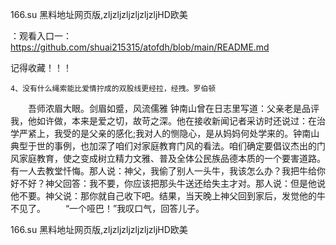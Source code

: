 166.su 黑料地址网页版,zljzljzljzljzljzljHD欧美

：观看入口一：https://github.com/shuai215315/atofdh/blob/main/README.md


记得收藏！！！



	4、没有什么绳索能比爱情拧成的双股线更经拉，经拽。罗伯顿
　　吾师浓眉大眼。剑眉如蹙，风流儒雅
钟南山曾在日志里写道：父亲老是品评我，他如许做，本来是爱之切，故苛之深。他在接收新闻记者采访时还说过：在治学严紧上，我受的是父亲的感化;我对人的恻隐心，是从妈妈何处学来的。钟南山典型于世的事例，也加深了咱们对家庭教育门风的看法。咱们确定要倡议杰出的门风家庭教育，使之变成树立精力文雅、普及全体公民族品德本质的一个要害道路。
	有一人去教堂忏悔。那人说：神父，我偷了别人一头牛，我该怎么办？我把牛给你好不好？神父回答：我不要，你应该把那头牛送还给失主才对。那人说：但是他说他不要。神父说：那你就自己收下吧。结果，当天晚上神父回到家后，发觉他的牛不见了。
　　“一个哑巴！”我叹口气，回答儿子。







166.su 黑料地址网页版,zljzljzljzljzljzljHD欧美
